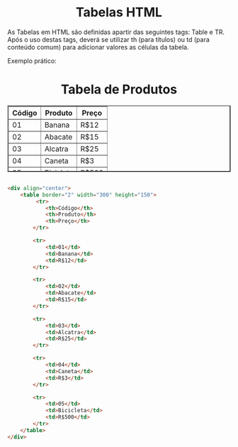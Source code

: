 <center>

# Tabelas HTML
</center>

As Tabelas em HTML são definidas apartir das seguintes tags: Table e TR. <br>
Após o uso destas tags, deverá se utilizar th (para títulos) ou td (para conteúdo comum) para adicionar valores as células da tabela.

Exemplo prático:

<div align="center">
        <h1> Tabela de Produtos </h1>
            <table border="2" width="300" height="150">
             <tr>
                <th>Código</th>
                <th>Produto</th>
                <th>Preço</th>
              </tr>
             <tr>
                <td>01</td>
                <td>Banana</td>
                <td>R$12</td>
             </tr>
             <tr>
                <td>02</td>
                <td>Abacate</td>
                <td>R$15</td>
             </tr>
              <tr>
                <td>03</td>
                <td>Alcatra</td>
                <td>R$25</td>
              </tr>
              <tr>
                <td>04</td>
                <td>Caneta</td>
                <td>R$3</td>
              </tr>
              <tr>
                <td>05</td>
                <td>Bicicleta</td>
                <td>R$500</td>
             </tr>
        </table>
    </div>

``` html

<div align="center">
    <table border="2" width="300" height="150">
         <tr>
            <th>Código</th>
            <th>Produto</th>
            <th>Preço</th>
        </tr>

        <tr>
            <td>01</td>
            <td>Banana</td>
            <td>R$12</td>
        </tr>

        <tr>
            <td>02</td>
            <td>Abacate</td>
            <td>R$15</td>
        </tr>

        <tr>
            <td>03</td>
            <td>Alcatra</td>
            <td>R$25</td>
        </tr>

        <tr>
            <td>04</td>
            <td>Caneta</td>
            <td>R$3</td>
        </tr>

        <tr>
            <td>05</td>
            <td>Bicicleta</td>
            <td>R$500</td>
        </tr>
    </table>
</div>

```

